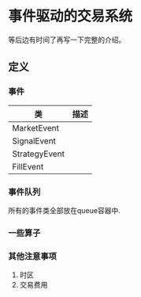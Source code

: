 # 事件驱动的交易系统

等后边有时间了再写一下完整的介绍。


## 定义

### 事件

| 类 | 描述 |
| --- | --- |
| MarketEvent| |
| SignalEvent| |
| StrategyEvent| |
| FillEvent| |

### 事件队列

所有的事件类全部放在queue容器中.

### 一些算子

### 其他注意事项

1. 时区
2. 交易费用